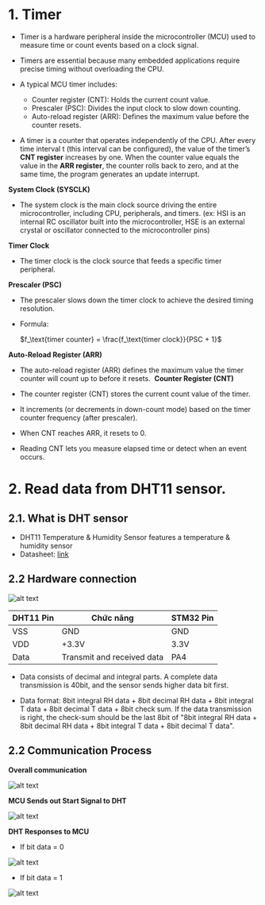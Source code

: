 # 1. Timer

- Timer is a hardware peripheral inside the microcontroller (MCU) used to measure time or count events based on a clock signal. 
- Timers are essential because many embedded applications require precise timing without overloading the CPU.

- A typical MCU timer includes:
  - Counter register (CNT): Holds the current count value.
  - Prescaler (PSC): Divides the input clock to slow down counting.
  - Auto-reload register (ARR): Defines the maximum value before the counter resets.

- A timer is a counter that operates independently of the CPU. After every time interval t (this interval can be configured), the value of the timer’s **CNT register** increases by one. When the counter value equals the value in the **ARR register**, the counter rolls back to zero, and at the same time, the program generates an update interrupt.

**System Clock (SYSCLK)**

- The system clock is the main clock source driving the entire microcontroller, including CPU, peripherals, and timers. (ex: HSI is an internal RC oscillator built into the microcontroller, HSE is an external crystal or oscillator connected to the microcontroller pins)

**Timer Clock**

- The timer clock is the clock source that feeds a specific timer peripheral.

**Prescaler (PSC)**

- The prescaler slows down the timer clock to achieve the desired timing resolution.
- Formula:

    $f_\text{timer counter} = \frac{f_\text{timer clock}}{PSC + 1}$

**Auto-Reload Register (ARR)**

- The auto-reload register (ARR) defines the maximum value the timer counter will count up to before it resets.
	​
**Counter Register (CNT)**

- The counter register (CNT) stores the current count value of the timer.
- It increments (or decrements in down-count mode) based on the timer counter frequency (after prescaler).
- When CNT reaches ARR, it resets to 0.
- Reading CNT lets you measure elapsed time or detect when an event occurs.

# 2. Read data from DHT11 sensor.

## 2.1. What is DHT sensor
- DHT11 Temperature & Humidity Sensor features a temperature & humidity sensor
- Datasheet: [link](https://www.alldatasheet.com/datasheet-pdf/download/2193416/OSEPP/DHT11.html)

## 2.2 Hardware connection

![alt text](image-4.png)

| DHT11 Pin | Chức năng       | STM32 Pin  |
|---------|-----------------|-------------------|
| VSS     | GND             | GND               |
| VDD     | +3.3V           | 3.3V                |
| Data    | Transmit and received data        | PA4 |

- Data consists of decimal and integral parts. A complete data transmission is 40bit, and the
sensor sends higher data bit first.

- Data format: 8bit integral RH data + 8bit decimal RH data + 8bit integral T data + 8bit decimal T
data + 8bit check sum. If the data transmission is right, the check-sum should be the last 8bit of
"8bit integral RH data + 8bit decimal RH data + 8bit integral T data + 8bit decimal T data".

## 2.2 Communication Process

**Overall communication**

![alt text](image-5.png)

**MCU Sends out Start Signal to DHT**

![alt text](image-6.png)

**DHT Responses to MCU**

- If bit data = 0

![alt text](image-7.png)

- If bit data = 1

![alt text](image-8.png)
